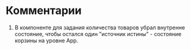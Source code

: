 # Комментарии

1. В компоненте для задания количества товаров убрал внутренне состояние, чтобы остался один "источник истины" - состояние корзины на уровне App.
